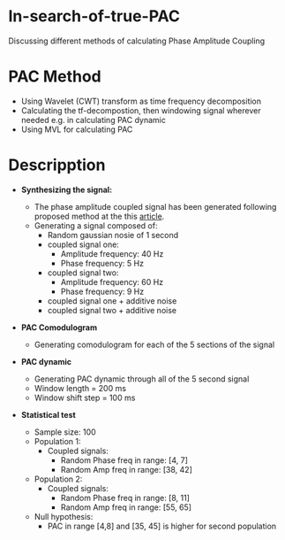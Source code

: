 # In-search-of-true-PAC
Discussing different methods of calculating Phase Amplitude Coupling

# PAC Method
- Using Wavelet (CWT) transform as time frequency decomposition
- Calculating the tf-decompostion, then windowing signal wherever needed e.g. in calculating PAC dynamic
- Using MVL for calculating PAC


# Descripption
- **Synthesizing the signal:** 
    - The phase amplitude coupled signal has been generated following proposed method at the this [article](https://www.bing.com/search?pglt=675&q=tf-mvl+pac+article&cvid=d8cba1ff838e46c28e06b9a8381a2f28&gs_lcrp=EgZjaHJvbWUyBggAEEUYOdIBCTEyNjY4ajBqMagCALACAA&FORM=ANNTA1&PC=W069).
    - Generating a signal composed of:
        - Random gaussian nosie of 1 second
        - coupled signal one:
            - Amplitude frequency: 40 Hz
            - Phase frequency: 5 Hz
        - coupled signal two:
            - Amplitude frequency: 60 Hz
            - Phase frequency: 9 Hz
        - coupled signal one + additive noise
        - coupled signal two + additive noise

- **PAC Comodulogram**
    - Generating comodulogram for each of the 5 sections of the signal        
        
- **PAC dynamic**
    - Generating PAC dynamic through all of the 5 second signal
    - Window length = 200 ms
    - Window shift step = 100 ms

- **Statistical test**
    - Sample size: 100
    - Population 1:
        - Coupled signals:
            - Random Phase freq in range: [4, 7]
            - Random Amp freq in range: [38, 42]
    - Population 2:
        - Coupled signals:
            - Random Phase freq in range: [8, 11]
            - Random Amp freq in range: [55, 65]
    - Null hypothesis:
        - PAC in range [4,8] and [35, 45] is higher for second population


    